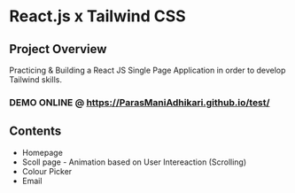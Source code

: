 # React.js x Tailwind CSS

## Project Overview

Practicing & Building a React JS Single Page Application in order to develop Tailwind skills.

### DEMO ONLINE @ https://ParasManiAdhikari.github.io/test/

## Contents
- Homepage
- Scoll page - Animation based on User Intereaction (Scrolling)
- Colour Picker
- Email
